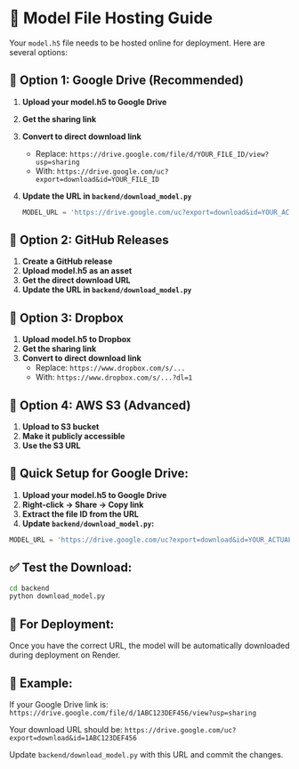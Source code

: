 # 📁 Model File Hosting Guide

Your `model.h5` file needs to be hosted online for deployment. Here are several options:

## 🎯 **Option 1: Google Drive (Recommended)**

1. **Upload your model.h5 to Google Drive**
2. **Get the sharing link**
3. **Convert to direct download link**
   - Replace: `https://drive.google.com/file/d/YOUR_FILE_ID/view?usp=sharing`
   - With: `https://drive.google.com/uc?export=download&id=YOUR_FILE_ID`

4. **Update the URL in `backend/download_model.py`**
   ```python
   MODEL_URL = 'https://drive.google.com/uc?export=download&id=YOUR_ACTUAL_FILE_ID'
   ```

## 🎯 **Option 2: GitHub Releases**

1. **Create a GitHub release**
2. **Upload model.h5 as an asset**
3. **Get the direct download URL**
4. **Update the URL in `backend/download_model.py`**

## 🎯 **Option 3: Dropbox**

1. **Upload model.h5 to Dropbox**
2. **Get the sharing link**
3. **Convert to direct download link**
   - Replace: `https://www.dropbox.com/s/...`
   - With: `https://www.dropbox.com/s/...?dl=1`

## 🎯 **Option 4: AWS S3 (Advanced)**

1. **Upload to S3 bucket**
2. **Make it publicly accessible**
3. **Use the S3 URL**

## 🔧 **Quick Setup for Google Drive:**

1. **Upload your model.h5 to Google Drive**
2. **Right-click → Share → Copy link**
3. **Extract the file ID from the URL**
4. **Update `backend/download_model.py`:**

```python
MODEL_URL = 'https://drive.google.com/uc?export=download&id=YOUR_ACTUAL_FILE_ID'
```

## ✅ **Test the Download:**

```bash
cd backend
python download_model.py
```

## 🚀 **For Deployment:**

Once you have the correct URL, the model will be automatically downloaded during deployment on Render.

## 📝 **Example:**

If your Google Drive link is:
`https://drive.google.com/file/d/1ABC123DEF456/view?usp=sharing`

Your download URL should be:
`https://drive.google.com/uc?export=download&id=1ABC123DEF456`

Update `backend/download_model.py` with this URL and commit the changes. 